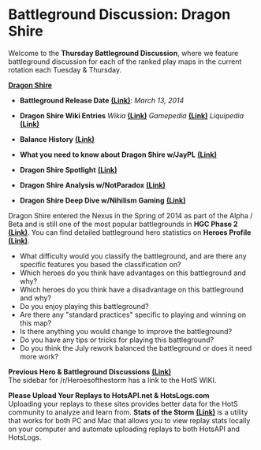 # Battleground Discussion: Dragon Shire

Welcome to the **Thursday Battleground Discussion**, where we feature battleground discussion for each of the ranked play maps in the current rotation each Tuesday & Thursday.

[**Dragon Shire**](https://heroesofthestorm.com/static/images/battlegrounds/bg_dragon-shire.jpg)

* **Battleground Release Date** [**(Link)**](http://nexuscompendium.com/battlegrounds.php): *March 13, 2014*

* **Dragon Shire Wiki Entries** *Wikia* [**(Link)**](http://heroesofthestorm.wikia.com/wiki/Dragon_Shire) *Gamepedia* [**(Link)**](https://heroesofthestorm.gamepedia.com/Dragon_Shire) *Liquipedia* [**(Link)**](https://liquipedia.net/heroes/Dragon_Shire)

* **Balance History** [**(Link)**](https://heroespatchnotes.com/battleground/dragonshire.html)

* **What you need to know about Dragon Shire w/JayPL** [**(Link)**](http://www.team-dignitas.net/articles/news/Heroes-Of-The-Storm/12512/what-you-need-to-know-about-dragon-shire-ft.-jaypl)

* **Dragon Shire Spotlight**  [**(Link)**](https://www.youtube.com/watch?v=Vs4m8_qC3BQ)

* **Dragon Shire Analysis w/NotParadox** [**(Link)**](https://www.youtube.com/watch?v=kwGrvjOb5N0)

* **Dragon Shire Deep Dive w/Nihilism Gaming** [**(Link)**](https://www.youtube.com/watch?v=pqGm9rQD3l4)

Dragon Shire entered the Nexus in the Spring of 2014 as part of the Alpha / Beta and is still one of the most popular battlegrounds in **HGC Phase 2** [**(Link)**](https://masterleague.net/map/dragon-shire/).  You can find detailed battleground hero statistics on **Heroes Profile** [**(Link)**](https://www.heroesprofile.com/Global/Hero/?timeframe=10&role=All&hero=All&game_type=tl&map=Dragon%2BShire&league_tier=all).
  
* What difficulty would you classify the battleground, and are there any specific features you based the classification on?  
* Which heroes do you think have advantages on this battleground and why?
* Which heroes do you think have a disadvantage on this battleground and why?
* Do you enjoy playing this battleground?
* Are there any "standard practices" specific to playing and winning on this map?
* Is there anything you would change to improve the battleground?
* Do you have any tips or tricks for playing this battleground?
* Do you think the July rework balanced the battleground or does it need more work?

**Previous Hero & Battleground Discussions** [**(Link)**](https://www.reddit.com/r/heroesofthestorm/wiki/herodiscussions)  
The sidebar for /r/Heroesofthestorm has a link to the HotS WIKI.

**Please Upload Your Replays to HotsAPI.net & HotsLogs.com**  
Uploading your replays to these sites provides better data for the HotS community to analyze and learn from. **Stats of the Storm** [**(Link)**](https://ebshimizu.github.io/stats-of-the-storm/) is a utility that works for both PC and Mac that allows you to view replay stats locally on your computer and automate uploading replays to both HotsAPI and HotsLogs.